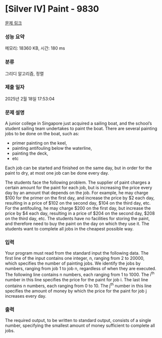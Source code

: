 # [Silver IV] Paint - 9830 

[문제 링크](https://www.acmicpc.net/problem/9830) 

### 성능 요약

메모리: 18360 KB, 시간: 180 ms

### 분류

그리디 알고리즘, 정렬

### 제출 일자

2025년 2월 18일 17:53:04

### 문제 설명

<p>A junior college in Singapore just acquired a sailing boat, and the school’s student sailing team undertakes to paint the boat. There are several painting jobs to be done on the boat, such as:</p>

<ul>
	<li>primer painting on the keel,</li>
	<li>painting antifouling below the waterline,</li>
	<li>painting the deck,</li>
	<li>etc</li>
</ul>

<p>Each job can be started and finished on the same day, but in order for the paint to dry, at most one job can be done every day.</p>

<p>The students face the following problem. The supplier of paint charges a certain amount for the paint for each job, but is increasing the price every day by an amount that depends on the job. For example, he may charge <span>$</span>100 for the primer on the first day, and increase the price by <span>$</span>2 each day, resulting in a price of <span>$</span>102 on the second day, <span>$</span>104 on the third day, etc. For the antifouling, he may charge <span>$</span>200 on the first day, but increase the price by <span>$</span>4 each day, resulting in a price of <span>$</span>204 on the second day, <span>$</span>208 on the third day, etc. The students have no facilities for storing the paint, and therefore need to buy the paint on the day on which they use it. The students want to complete all jobs in the cheapest possible way.</p>

### 입력 

 <p>Your program must read from the standard input the following data. The first line of the input contains one integer, n, ranging from 2 to 20000, which specifies the number of painting jobs. We identify the jobs by numbers, ranging from job 1 to job n, regardless of when they are executed. The following line contains n numbers, each ranging from 1 to 1000. The i<sup>th</sup> number in this line specifies the price for the paint for job i. The last line contains n numbers, each ranging from 0 to 10. The j<sup>th</sup> number in this line specifies the amount of money by which the price for the paint for job j increases every day.</p>

### 출력 

 <p>The required output, to be written to standard output, consists of a single number, specifying the smallest amount of money sufficient to complete all jobs.</p>

